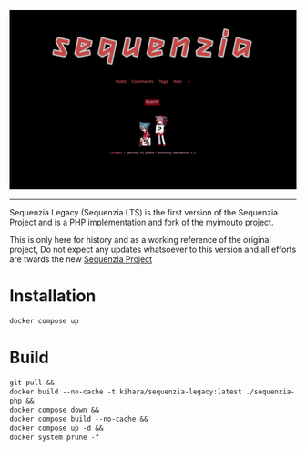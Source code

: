 ![img.png](img.png)

---
Sequenzia Legacy (Sequenzia LTS) is the first version of the Sequenzia Project and is a PHP implementation and fork of the myimouto project. 

This is only here for history and as a working reference of the original project, Do not expect any updates whatsoever to this version and all efforts are twards the new [Sequenzia Project](https://github.com/UiharuKazari2008/sequenzia-compose)

# Installation
```shell
docker compose up
```

# Build
```shell
git pull &&
docker build --no-cache -t kihara/sequenzia-legacy:latest ./sequenzia-php &&
docker compose down &&
docker compose build --no-cache &&
docker compose up -d &&
docker system prune -f
```
